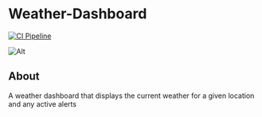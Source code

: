 # Weather-Dashboard 
[![CI Pipeline](https://github.com/Zachdehooge/Weather-Dashboard-Go/actions/workflows/ci.yml/badge.svg)](https://github.com/Zachdehooge/Weather-Dashboard-Go/actions/workflows/ci.yml)

![Alt](https://repobeats.axiom.co/api/embed/3b9e939fe2db0759c5e2cdb73f558ebbb5b2d9fe.svg "Repobeats analytics image")

## About
A weather dashboard that displays the current weather for a given location and any active alerts
